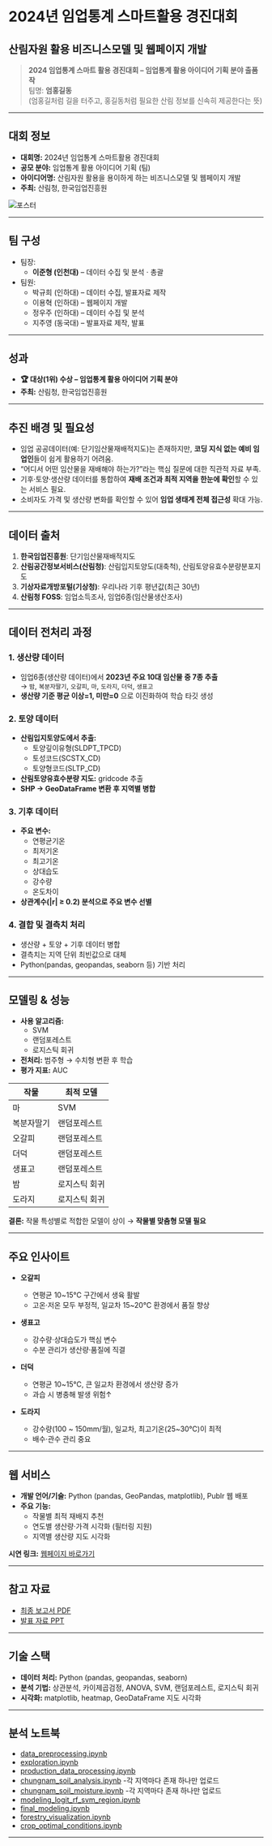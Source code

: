 # 2024년 임업통계 스마트활용 경진대회
## 산림자원 활용 비즈니스모델 및 웹페이지 개발

> **2024 임업통계 스마트 활용 경진대회 – 임업통계 활용 아이디어 기획 분야 출품작**  
> 팀명: **엄홍길동**  
> (엄홍길처럼 길을 터주고, 홍길동처럼 필요한 산림 정보를 신속히 제공한다는 뜻)

---

## 대회 정보
- **대회명:** 2024년 임업통계 스마트활용 경진대회  
- **공모 분야:** 임업통계 활용 아이디어 기획 (팀)  
- **아이디어명:** 산림자원 활용을 용이하게 하는 비즈니스모델 및 웹페이지 개발  
- **주최:** 산림청, 한국임업진흥원  

![포스터](https://www.kofpi.or.kr/repository/img/20241025093420624.jpg)
 

---

## 팀 구성
- 팀장:
  - **이준형 (인천대)** – 데이터 수집 및 분석 · 총괄
- 팀원:
  - 박규희 (인하대) – 데이터 수집, 발표자료 제작  
  - 이용혁 (인하대) – 웹페이지 개발  
  - 정우주 (인하대) – 데이터 수집 및 분석  
  - 지주영 (동국대) – 발표자료 제작, 발표 

---

## 성과
- **🏆 대상(1위) 수상 – 임업통계 활용 아이디어 기획 분야**
- **주최:** 산림청, 한국임업진흥원  
---

## 추진 배경 및 필요성
- 임업 공공데이터(예: 단기임산물재배적지도)는 존재하지만, **코딩 지식 없는 예비 임업인**들이 쉽게 활용하기 어려움.  
- “어디서 어떤 임산물을 재배해야 하는가?”라는 핵심 질문에 대한 직관적 자료 부족.  
- 기후·토양·생산량 데이터를 통합하여 **재배 조건과 최적 지역을 한눈에 확인**할 수 있는 서비스 필요.  
- 소비자도 가격 및 생산량 변화를 확인할 수 있어 **임업 생태계 전체 접근성** 확대 가능.  

---

## 데이터 출처
1. **한국임업진흥원**: 단기임산물재배적지도  
2. **산림공간정보서비스(산림청)**: 산림입지토양도(대축척), 산림토양유효수분량분포지도  
3. **기상자료개방포털(기상청)**: 우리나라 기후 평년값(최근 30년)  
4. **산림청 FOSS**: 임업소득조사, 임업6종(임산물생산조사)  

---

## 데이터 전처리 과정
### 1. 생산량 데이터
- 임업6종(생산량 데이터)에서 **2023년 주요 10대 임산물 중 7종 추출**  
  → `밤`, `복분자딸기`, `오갈피`, `마`, `도라지`, `더덕`, `생표고`  
- **생산량 기준 평균 이상=1, 미만=0** 으로 이진화하여 학습 타깃 생성  

### 2. 토양 데이터
- **산림입지토양도에서 추출:**  
  - 토양깊이유형(SLDPT_TPCD)  
  - 토성코드(SCSTX_CD)  
  - 토양형코드(SLTP_CD)  
- **산림토양유효수분량 지도:** gridcode 추출  
- **SHP → GeoDataFrame 변환 후 지역별 병합**  

### 3. 기후 데이터
- **주요 변수:**  
  - 연평균기온  
  - 최저기온  
  - 최고기온  
  - 상대습도  
  - 강수량  
  - 온도차이  
- **상관계수(|r| ≥ 0.2) 분석으로 주요 변수 선별**  

### 4. 결합 및 결측치 처리
- 생산량 + 토양 + 기후 데이터 병합  
- 결측치는 지역 단위 최빈값으로 대체  
- Python(pandas, geopandas, seaborn 등) 기반 처리  

---

## 모델링 & 성능
- **사용 알고리즘:**  
  - SVM  
  - 랜덤포레스트  
  - 로지스틱 회귀  
- **전처리:** 범주형 → 수치형 변환 후 학습  
- **평가 지표:** AUC  

| 작물     | 최적 모델     |
|----------|---------------|
| 마       | SVM           |
| 복분자딸기 | 랜덤포레스트 |
| 오갈피   | 랜덤포레스트 |
| 더덕     | 랜덤포레스트 |
| 생표고   | 랜덤포레스트 |
| 밤       | 로지스틱 회귀 |
| 도라지   | 로지스틱 회귀 |

**결론:** 작물 특성별로 적합한 모델이 상이 → **작물별 맞춤형 모델 필요**

---

## 주요 인사이트
- **오갈피**  
  - 연평균 10~15℃ 구간에서 생육 활발  
  - 고온·저온 모두 부정적, 일교차 15~20℃ 환경에서 품질 향상  

- **생표고**  
  - 강수량·상대습도가 핵심 변수  
  - 수분 관리가 생산량·품질에 직결  

- **더덕**  
  - 연평균 10~15℃, 큰 일교차 환경에서 생산량 증가  
  - 과습 시 병충해 발생 위험↑  

- **도라지**  
  - 강수량(100 ~ 150mm/월), 일교차, 최고기온(25~30℃)이 최적  
  - 배수·관수 관리 중요  

---

## 웹 서비스
- **개발 언어/기술:** Python (pandas, GeoPandas, matplotlib), Publr 웹 배포  
- **주요 기능:**  
  - 작물별 최적 재배지 추천  
  - 연도별 생산량·가격 시각화 (필터링 지원)  
  - 지역별 생산량 지도 시각화  

**시연 링크:** [웹페이지 바로가기](https://app.publr.co/channels/L2NoYW5uZWxzLzE3MDUx/pages/home)

---

## 참고 자료
- [최종 보고서 PDF](./reports/산림자원_활용을_용이하게_하는_비즈니스모델_개발_및_웹페이지_개발(엄홍길동).pdf)  
- [발표 자료 PPT](./reports/산림자원_활용을_용이하게_하는_비즈니스모델_개발_및_웹페이지_개발(엄홍길동)_ppt.pdf)  

---

## 기술 스택
- **데이터 처리:** Python (pandas, geopandas, seaborn)  
- **분석 기법:** 상관분석, 카이제곱검정, ANOVA, SVM, 랜덤포레스트, 로지스틱 회귀  
- **시각화:** matplotlib, heatmap, GeoDataFrame 지도 시각화   


---

## 분석 노트북
- [data_preprocessing.ipynb](./notebooks/data_preprocessing.ipynb)  
- [exploration.ipynb](./notebooks/exploration.ipynb)  
- [production_data_processing.ipynb](./notebooks/production_data_processing.ipynb)  
- [chungnam_soil_analysis.ipynb](./notebooks/chungnam_soil_analysis.ipynb)  -각 지역마다 존재 하나만 업로드
- [chungnam_soil_moisture.ipynb](./notebooks/chungnam_soil_moisture.ipynb)  -각 지역마다 존재 하나만 업로드
- [modeling_logit_rf_svm_region.ipynb](./notebooks/modeling_logit_rf_svm_region.ipynb)  
- [final_modeling.ipynb](./notebooks/final_modeling.ipynb)  
- [forestry_visualization.ipynb](./notebooks/forestry_visualization.ipynb)  
- [crop_optimal_conditions.ipynb](./notebooks/crop_optimal_conditions.ipynb)  

---
